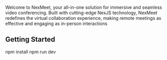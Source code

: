 Welcome to NexMeet, your all-in-one solution for immersive and seamless video conferencing. Built with cutting-edge NexJS technology, NexMeet redefines the virtual collaboration experience, making remote meetings as effective and engaging as in-person interactions

## Getting Started

npm install
npm run dev
